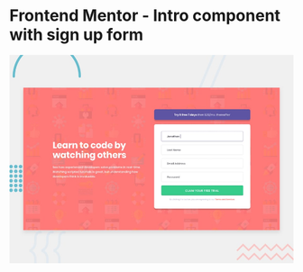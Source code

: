 # Frontend Mentor - Intro component with sign up form

![Design preview for the Intro component with sign up form coding challenge](./design/desktop-preview.jpg)

## 